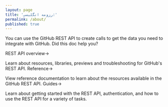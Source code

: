 ```yaml
---
layout: page
title: 'رزومه انگلیسی:'
permalink: /about/
published: true
---
```

<p dir=ltr>
You can use the GitHub REST API to create calls to get the data you need to integrate with GitHub.
Did this doc help you?

REST API overview→

Learn about resources, libraries, previews and troubleshooting for GitHub's REST API.
Reference→

View reference documentation to learn about the resources available in the GitHub REST API.
Guides→

Learn about getting started with the REST API, authentication, and how to use the REST API for a variety of tasks.
</p>